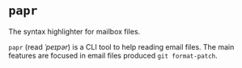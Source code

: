 # `papr`

The syntax highlighter for mailbox files.

`papr` (read *ˈpeɪpər*) is a CLI tool to help reading email files. The main features are focused in email files produced `git format-patch`.

